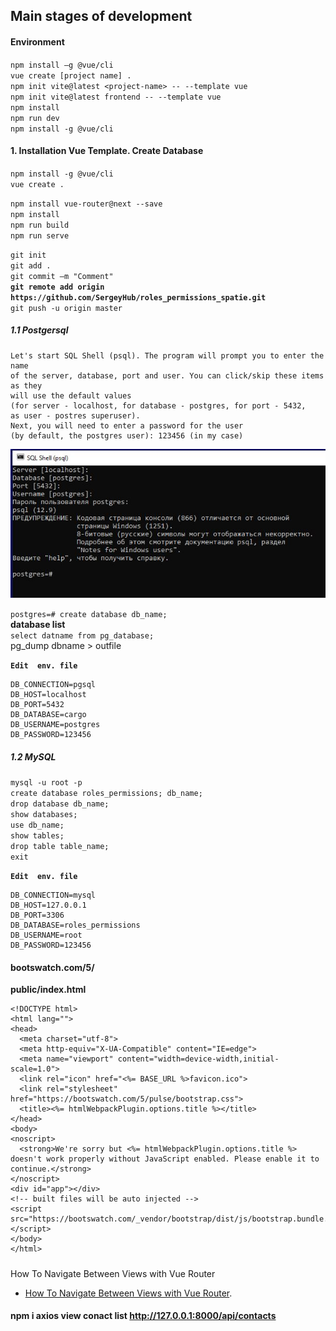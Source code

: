 ## Main stages of development

#### Environment

`npm install –g @vue/cli`  
`vue create [project name] .`    
`npm init vite@latest <project-name> -- --template vue`    
`npm init vite@latest frontend -- --template vue`  
`npm install`    
`npm run dev`    
`npm install -g @vue/cli`    

#### 1. Installation Vue Template. Create Database

 `npm install -g @vue/cli`    
 `vue create .`   
 
 `npm install vue-router@next --save`     
 `npm install`  
 `npm run build`     
 `npm run serve`     
 
`git init`  
`git add .`  
`git commit –m "Comment"`  
**`git remote add origin https://github.com/SergeyHub/roles_permissions_spatie.git`**  
`git push -u origin master`  

##### 1.1 Postgersql
```
Let's start SQL Shell (psql). The program will prompt you to enter the name    
of the server, database, port and user. You can click/skip these items as they  
will use the default values   
(for server - localhost, for database - postgres, for port - 5432,  
as user - postres superuser). 
Next, you will need to enter a password for the user   
(by default, the postgres user): 123456 (in my case)  
```

![Screenshot](readme/psql.JPG)   

`postgres=# create database db_name;`  
  **database list**  
`select datname from pg_database;`   
pg_dump dbname > outfile 

**`Edit  env. file`**    
```
DB_CONNECTION=pgsql
DB_HOST=localhost
DB_PORT=5432
DB_DATABASE=cargo
DB_USERNAME=postgres
DB_PASSWORD=123456
```
##### 1.2 MySQL

`mysql -u root -p`  
`create database roles_permissions; db_name;`  
`drop database db_name;`   
`show databases;`  
`use db_name;`  
`show tables;`   
`drop table table_name;`  
`exit`  

**`Edit  env. file`**   
```
DB_CONNECTION=mysql
DB_HOST=127.0.0.1
DB_PORT=3306
DB_DATABASE=roles_permissions
DB_USERNAME=root
DB_PASSWORD=123456
```
#### bootswatch.com/5/
**public/index.html**
```
<!DOCTYPE html>
<html lang="">
<head>
  <meta charset="utf-8">
  <meta http-equiv="X-UA-Compatible" content="IE=edge">
  <meta name="viewport" content="width=device-width,initial-scale=1.0">
  <link rel="icon" href="<%= BASE_URL %>favicon.ico">
  <link rel="stylesheet" href="https://bootswatch.com/5/pulse/bootstrap.css">
  <title><%= htmlWebpackPlugin.options.title %></title>
</head>
<body>
<noscript>
  <strong>We're sorry but <%= htmlWebpackPlugin.options.title %> doesn't work properly without JavaScript enabled. Please enable it to continue.</strong>
</noscript>
<div id="app"></div>
<!-- built files will be auto injected -->
<script src="https://bootswatch.com/_vendor/bootstrap/dist/js/bootstrap.bundle.min.js"></script>
</body>
</html>
```
#####
 How To Navigate Between Views with Vue Router

- [How To Navigate Between Views with Vue Router](https://www.digitalocean.com/community/tutorials/how-to-navigate-between-views-with-vue-router).

#### npm i axios view conact list http://127.0.0.1:8000/api/contacts
